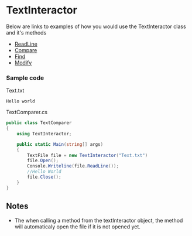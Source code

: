 # TextInteractor
Below are links to examples of how you would use the TextInteractor class and it's methods
- [ReadLine](https://zzzrst.github.io/TextInteractor/articles/textInteractor/ReadLine.html)
- [Compare](https://zzzrst.github.io/TextInteractor/articles/textInteractor/Compare.html)
- [Find](https://zzzrst.github.io/TextInteractor/articles/textInteractor/Find.html)
- [Modify](https://zzzrst.github.io/TextInteractor/articles/textInteractor/Modify.html)

### Sample code
Text.txt
```
Hello world
```

TextComparer.cs
```c#
public class TextComparer
{
    using TextInteractor;

    public static Main(string[] args)
    {
        TextFile file = new TextInteractor("Text.txt")
        file.Open();
        Console.Writeline(file.ReadLine());
        //Hello World
        file.Close();
    }
}
```
## Notes
- The when calling a method from the textInteractor object, the method will automaticaly open the file if it is not opened yet.